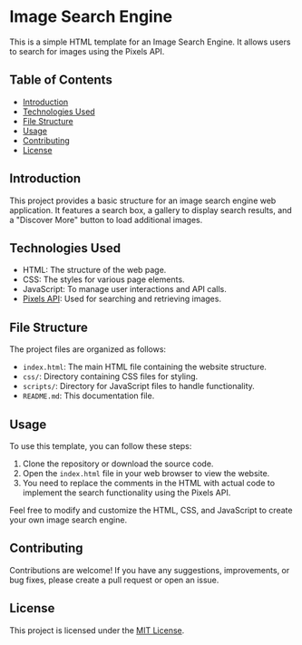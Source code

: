 # Image Search Engine

This is a simple HTML template for an Image Search Engine. It allows users to search for images using the Pixels API.

## Table of Contents
- [Introduction](#introduction)
- [Technologies Used](#technologies-used)
- [File Structure](#file-structure)
- [Usage](#usage)
- [Contributing](#contributing)
- [License](#license)

## Introduction

This project provides a basic structure for an image search engine web application. It features a search box, a gallery to display search results, and a "Discover More" button to load additional images.

## Technologies Used

- HTML: The structure of the web page.
- CSS: The styles for various page elements.
- JavaScript: To manage user interactions and API calls.
- [Pixels API](https://www.pexels.com/api/): Used for searching and retrieving images.

## File Structure

The project files are organized as follows:

- `index.html`: The main HTML file containing the website structure.
- `css/`: Directory containing CSS files for styling.
- `scripts/`: Directory for JavaScript files to handle functionality.
- `README.md`: This documentation file.

## Usage

To use this template, you can follow these steps:

1. Clone the repository or download the source code.
2. Open the `index.html` file in your web browser to view the website.
3. You need to replace the comments in the HTML with actual code to implement the search functionality using the Pixels API.

Feel free to modify and customize the HTML, CSS, and JavaScript to create your own image search engine.

## Contributing

Contributions are welcome! If you have any suggestions, improvements, or bug fixes, please create a pull request or open an issue.

## License

This project is licensed under the [MIT License](LICENSE).
